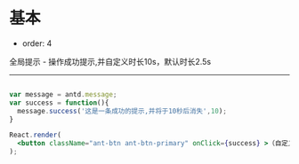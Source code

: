 # 基本

- order: 4

全局提示 - 操作成功提示,并自定义时长10s，默认时长2.5s

---

````jsx

var message = antd.message;
var success = function(){
  message.success('这是一条成功的提示,并将于10秒后消失',10);
}

React.render(
  <button className="ant-btn ant-btn-primary" onClick={success} >（自定义时长）显示成功提示</button>, document.getElementById('components-message-demo-costomtime')
);

````

